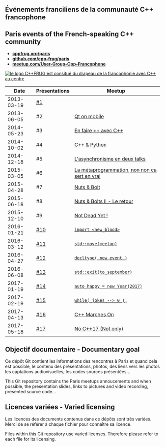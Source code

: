 Événements franciliens de la communauté C++ francophone
-----------------------------------------------------

Paris events of the French-speaking C++ community
-------------------------------------------------

* [**cppfrug.org/paris**](http://cppfrug.org/paris/)
* [**github.com/cpp-frug/paris**](https://github.com/cpp-frug/paris/)
* [**meetup.com/User-Group-Cpp-Francophone**](http://www.meetup.com/User-Group-Cpp-Francophone/)


[![le logo C++FRUG est consitué du drapeau de la francophonie avec C++ au centre](http://cpp-frug.github.io/images/Cpp-Francophonie.svg "Logo C++FRUG")](https://github.com/cpp-frug/cpp-frug.github.io/blob/master/images/Cpp-Francophonie.svg)


Date      | Présentations  | Meetup
--------- | -------------- | -----------
2013-03-19|[#1](events/2013-03-19_n01)
2013-06-05| #2 | [Qt on mobile ](https://www.meetup.com/fr-FR/User-Group-Cpp-Francophone/events/120838202/)
2014-05-23| #3 | [En faire ++ avec C++ ](https://www.meetup.com/fr-FR/User-Group-Cpp-Francophone/events/177106822/)
2014-10-02| #4 | [C++ & Python](https://www.meetup.com/fr-FR/User-Group-Cpp-Francophone/events/181945092/)
2014-12-18| #5 | [L'asynchronisme en deux talks](https://www.meetup.com/fr-FR/User-Group-Cpp-Francophone/events/218740271/)
2015-03-05| #6 | [La métaprogrammation, non non ca sert en vrai](https://www.meetup.com/fr-FR/User-Group-Cpp-Francophone/events/220602373/)
2015-04-28| #7 | [Nuts & Bolt](https://www.meetup.com/fr-FR/User-Group-Cpp-Francophone/events/221811241/)
2015-06-18| #8 | [Nuts & Bolts II - Le retour](https://www.meetup.com/fr-FR/User-Group-Cpp-Francophone/events/223101208/)
2015-12-10| #9 | [Not Dead Yet !](https://www.meetup.com/fr-FR/User-Group-Cpp-Francophone/events/226963782/)
2016-01-21|[#10](events/2016-01-21_n10)|[`import <new_blood>`](https://www.meetup.com/fr-FR/User-Group-Cpp-Francophone/events/227761739/)
2016-03-12|[#11](events/2016-03-12_n11)|[`std::move(meetup)`](https://www.meetup.com/fr-FR/User-Group-Cpp-Francophone/events/229508095/)
2016-04-27|[#12](events/2016-04-27_n12)|[`decltype( new event )`](https://www.meetup.com/fr-FR/User-Group-Cpp-Francophone/events/230392153/)
2016-06-08|[#13](events/2016-06-08_n13)|[`std::exit(to_september)`](https://www.meetup.com/fr-FR/User-Group-Cpp-Francophone/events/231339781/)
2017-01-19|[#14](events/2017-01-19_n14)|[`auto happy = new Year(2017)`](https://www.meetup.com/fr-FR/User-Group-Cpp-Francophone/events/236788136/)
2017-02-19|[#15](events/2017-02-19_n15)|[`while( jokes --> 0 );`](https://www.meetup.com/fr-FR/User-Group-Cpp-Francophone/events/237138962/)
2017-04-13|[#16](events/2017-04-13_n16)|[C++ Marches On](https://www.meetup.com/fr-FR/User-Group-Cpp-Francophone/events/238720203/)
2017-05-18|[#17](events/2017-05-18_n17)|[No C++17 (Not only)](https://www.meetup.com/fr-FR/User-Group-Cpp-Francophone/events/239663039/)


Objectif documentaire - Documentary goal
----------------------------------------

Ce dépôt Git contient les informations des rencontres à Paris
et quand cela est possible, le contenu des présentations,
photos, des liens vers les photos les captations audiovisuelles,
les codes sources présentées...

This Git repository contains the Paris meetups annoucements
and when possible, the presentation slides,
links to pictures and	video recording, presented source code...


Licences variées - Varied licensing
-----------------------------------

Les licences des documents contenus dans ce dépôts sont très variées.
Merci de se référer à chaque fichier pour connaître sa licence.

Files within this Git repository use varied licenses.
Therefore please refer to each file for its licensing.
